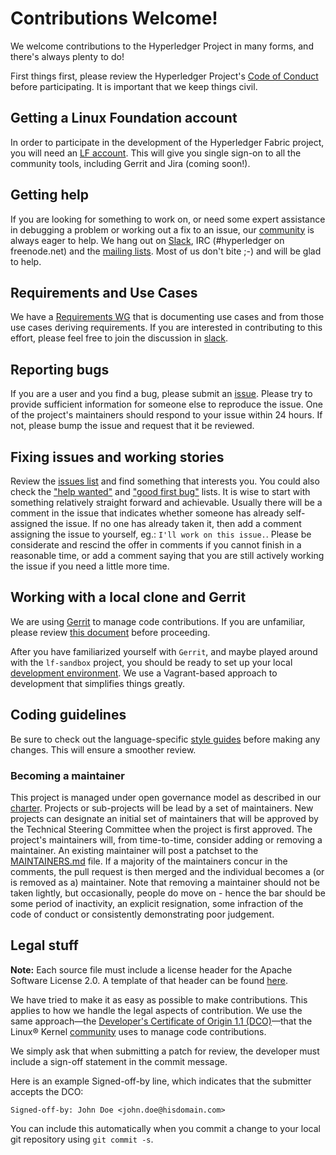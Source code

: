 # Contributions Welcome!

We welcome contributions to the Hyperledger Project in many forms, and
there's always plenty to do!

First things first, please review the Hyperledger Project's [Code of
Conduct](https://github.com/hyperledger/hyperledger/wiki/Hyperledger-Project-Code-of-Conduct)
before participating. It is important that we keep things civil.

## Getting a Linux Foundation account

In order to participate in the development of the Hyperledger Fabric project,
you will need an [LF account](Gerrit/lf-account.md). This will give you single
sign-on to all the community tools, including Gerrit and Jira (coming soon!).

## Getting help

If you are looking for something to work on, or need some expert assistance in
debugging a problem or working out a fix to an issue, our
[community](https://www.hyperledger.org/community) is always eager to help. We
hang out on [Slack](https://hyperledgerproject.slack.com/), IRC (#hyperledger on
freenode.net) and the [mailing lists](http://lists.hyperledger.org/). Most of us
don't bite ;-) and will be glad to help.

## Requirements and Use Cases

We have a [Requirements
WG](https://github.com/hyperledger/hyperledger/wiki/Requirements-WG) that is
documenting use cases and from those use cases deriving requirements. If you are
interested in contributing to this effort, please feel free to join the
discussion in
[slack](https://hyperledgerproject.slack.com/messages/requirements/).

## Reporting bugs

If you are a user and you find a bug, please submit an
[issue](https://github.com/hyperledger/fabric/issues). Please try to provide
sufficient information for someone else to reproduce the issue. One of the
project's maintainers should respond to your issue within 24 hours. If not,
please bump the issue and request that it be reviewed.

## Fixing issues and working stories
Review the [issues list](https://github.com/hyperledger/fabric/issues) and find
something that interests you. You could also check the ["help
wanted"](https://github.com/hyperledger/fabric/issues?q=is%3Aissue+is%3Aopen+label%3A%22help+wanted%22)
and ["good first
bug"](https://github.com/hyperledger/fabric/issues?q=is%3Aissue+is%3Aopen+label%3Agood-first-bug)
lists. It is wise to start with something relatively straight forward and
achievable. Usually there will be a comment in the issue that indicates whether
someone has already self-assigned the issue. If no one has already taken it,
then add a comment assigning the issue to yourself, eg.: `I'll work on this
issue.`. Please be considerate and rescind the offer in comments if you cannot
finish in a reasonable time, or add a comment saying that you are still actively
working the issue if you need a little more time.

## Working with a local clone and Gerrit

We are using [Gerrit](https://gerrit.hyperledger.org/r/#/admin/projects/fabric)
to manage code contributions. If you are unfamiliar, please review [this
document](Gerrit/gerrit.md) before proceeding.

After you have familiarized yourself with `Gerrit`, and maybe played around with
the `lf-sandbox` project, you should be ready to set up your local [development
environment](dev-setup/devenv.md). We use a Vagrant-based approach to
development that simplifies things greatly.

## Coding guidelines

Be sure to check out the language-specific [style
guides](Style-guides/go-style.md) before making any changes. This will ensure a
smoother review.

### Becoming a maintainer

This project is managed under open governance model as described in our
[charter](https://www.hyperledger.org/about/charter). Projects or sub-projects
will be lead by a set of maintainers. New projects can designate an initial set
of maintainers that will be approved by the Technical Steering Committee when
the project is first approved. The project's maintainers will, from
time-to-time, consider adding or removing a maintainer. An existing maintainer
will post a patchset to the [MAINTAINERS.md](MAINTAINERS.md) file. If a
majority of the maintainers concur in the comments, the pull request is then
merged and the individual becomes a (or is removed as a) maintainer. Note that
removing a maintainer should not be taken lightly, but occasionally, people do
move on - hence the bar should be some period of inactivity, an explicit
resignation, some infraction of the code of conduct or consistently
demonstrating poor judgement.

## Legal stuff

**Note:** Each source file must include a license header for the Apache Software
License 2.0. A template of that header can be found [here](https://github.com/hyperledger/fabric/blob/master/docs/dev-setup/headers.txt).

We have tried to make it as easy as possible to make contributions. This
applies to how we handle the legal aspects of contribution. We use the same
approach&mdash;the [Developer's Certificate of Origin 1.1 (DCO)](docs/biz/DCO1.1.txt)&mdash;that
the Linux&reg; Kernel [community](http://elinux.org/Developer_Certificate_Of_Origin) uses to manage code contributions.

We simply ask that when submitting a patch for review, the developer must include
a sign-off statement in the commit message.

Here is an example Signed-off-by line, which indicates that the submitter
accepts the DCO:

```
Signed-off-by: John Doe <john.doe@hisdomain.com>
```
You can include this automatically when you commit a change to your local git
repository using `git commit -s`.
